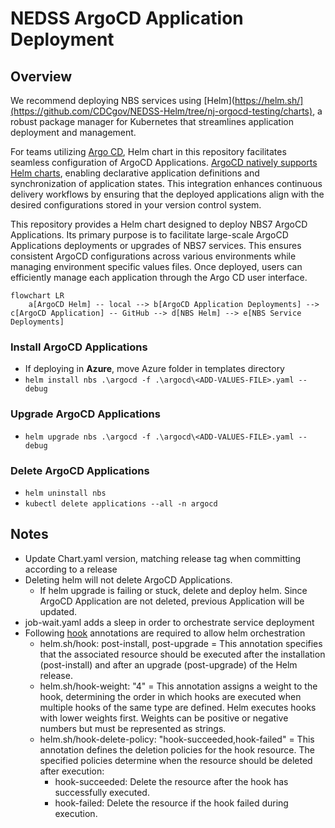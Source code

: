 # NEDSS ArgoCD Application Deployment

## Overview
We recommend deploying NBS services using [Helm](https://helm.sh/](https://github.com/CDCgov/NEDSS-Helm/tree/nj-orgocd-testing/charts), a robust package manager for Kubernetes that streamlines application deployment and management.

For teams utilizing [Argo CD](https://argo-cd.readthedocs.io/en/stable/), Helm chart in this repository facilitates seamless configuration of ArgoCD Applications. [ArgoCD natively supports Helm charts](https://argo-cd.readthedocs.io/en/stable/user-guide/helm/), enabling declarative application definitions and synchronization of application states. This integration enhances continuous delivery workflows by ensuring that the deployed applications align with the desired configurations stored in your version control system.

This repository provides a Helm chart designed to deploy NBS7 ArgoCD Applications. Its primary purpose is to facilitate large-scale ArgoCD Applications deployments or upgrades of NBS7 services. This ensures consistent ArgoCD configurations across various environments while managing environment specific values files. Once deployed, users can efficiently manage each application through the Argo CD user interface.

```mermaid
flowchart LR
    a[ArgoCD Helm] -- local --> b[ArgoCD Application Deployments] --> c[ArgoCD Application] -- GitHub --> d[NBS Helm] --> e[NBS Service Deployments]
```
### Install ArgoCD Applications

- If deploying in **Azure**, move Azure folder in templates directory
- `helm install nbs .\argocd -f .\argocd\<ADD-VALUES-FILE>.yaml --debug`

### Upgrade ArgoCD Applications

- `helm upgrade nbs .\argocd -f .\argocd\<ADD-VALUES-FILE>.yaml --debug`

### Delete ArgoCD Applications

- `helm uninstall nbs`
- `kubectl delete applications --all -n argocd`


## Notes
- Update Chart.yaml version, matching release tag when committing according to a release
- Deleting helm will not delete ArgoCD Applications.
    - If helm upgrade is failing or stuck, delete and deploy helm. Since ArgoCD Application are not deleted, previous Application will be updated.
- job-wait.yaml adds a sleep in order to orchestrate service deployment
- Following [hook](https://argo-cd.readthedocs.io/en/stable/user-guide/helm/#helm-hooks) annotations are required to allow helm orchestration
    - helm.sh/hook: post-install, post-upgrade = This annotation specifies that the associated resource should be executed after the installation (post-install) and after an upgrade (post-upgrade) of the Helm release.
    - helm.sh/hook-weight: "4" = This annotation assigns a weight to the hook, determining the order in which hooks are executed when multiple hooks of the same type are defined. Helm executes hooks with lower weights first. Weights can be positive or negative numbers but must be represented as strings.
    - helm.sh/hook-delete-policy: "hook-succeeded,hook-failed" = This annotation defines the deletion policies for the hook resource. The specified policies determine when the resource should be deleted after execution:
        - hook-succeeded: Delete the resource after the hook has successfully executed.
        - hook-failed: Delete the resource if the hook failed during execution.
